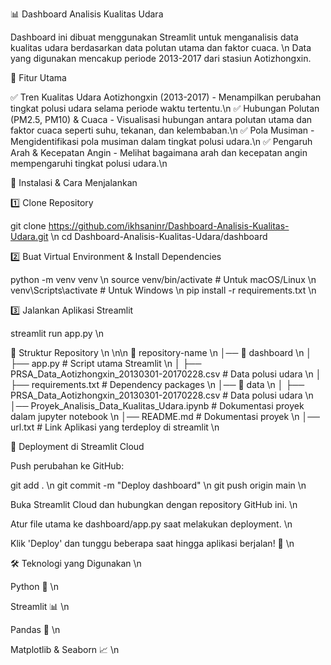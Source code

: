 📊 Dashboard Analisis Kualitas Udara

Dashboard ini dibuat menggunakan Streamlit untuk menganalisis data kualitas udara berdasarkan data polutan utama dan faktor cuaca. \n
Data yang digunakan mencakup periode 2013-2017 dari stasiun Aotizhongxin.

🎯 Fitur Utama

✅ Tren Kualitas Udara Aotizhongxin (2013-2017) - Menampilkan perubahan tingkat polusi udara selama periode waktu tertentu.\n
✅ Hubungan Polutan (PM2.5, PM10) & Cuaca - Visualisasi hubungan antara polutan utama dan faktor cuaca seperti suhu, tekanan, dan kelembaban.\n
✅ Pola Musiman - Mengidentifikasi pola musiman dalam tingkat polusi udara.\n
✅ Pengaruh Arah & Kecepatan Angin - Melihat bagaimana arah dan kecepatan angin mempengaruhi tingkat polusi udara.\n

🚀 Instalasi & Cara Menjalankan

1️⃣ Clone Repository

git clone https://github.com/ikhsaninr/Dashboard-Analisis-Kualitas-Udara.git \n
cd Dashboard-Analisis-Kualitas-Udara/dashboard

2️⃣ Buat Virtual Environment & Install Dependencies

python -m venv venv \n
source venv/bin/activate  # Untuk macOS/Linux \n
venv\Scripts\activate    # Untuk Windows \n
pip install -r requirements.txt \n

3️⃣ Jalankan Aplikasi Streamlit

streamlit run app.py \n

📁 Struktur Repository \n
\n\n
📂 repository-name \n
│── 📂 dashboard \n
│   ├── app.py                 # Script utama Streamlit \n
│   ├── PRSA_Data_Aotizhongxin_20130301-20170228.csv  # Data polusi udara \n
│   ├── requirements.txt        # Dependency packages \n
│── 📂 data \n
│   ├── PRSA_Data_Aotizhongxin_20130301-20170228.csv  # Data polusi udara \n
│── Proyek_Analisis_Data_Kualitas_Udara.ipynb  # Dokumentasi proyek dalam jupyter notebook \n
│── README.md                  # Dokumentasi proyek \n
│── url.txt                  # Link Aplikasi yang terdeploy di streamlit \n


📌 Deployment di Streamlit Cloud

Push perubahan ke GitHub:

git add . \n
git commit -m "Deploy dashboard" \n
git push origin main \n
 
Buka Streamlit Cloud dan hubungkan dengan repository GitHub ini. \n

Atur file utama ke dashboard/app.py saat melakukan deployment. \n

Klik 'Deploy' dan tunggu beberapa saat hingga aplikasi berjalan! 🎉 \n

🛠 Teknologi yang Digunakan \n

Python 🐍 \n

Streamlit 📊 \n

Pandas 📝 \n

Matplotlib & Seaborn 📈 \n



